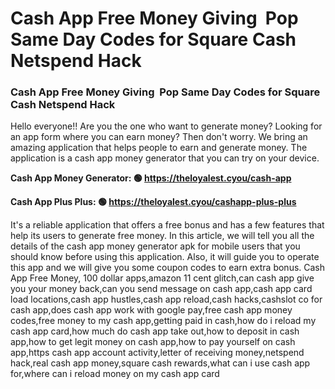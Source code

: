 # Cash App Free Money Giving  Pop Same Day Codes for Square Cash Netspend Hack

### Cash App Free Money Giving  Pop Same Day Codes for Square Cash Netspend Hack

Hello everyone!! Are you the one who want to generate money? Looking for an app form where you can earn money? Then don't worry. We bring an amazing application that helps people to earn and generate money. The application is a cash app money generator that you can try on your device.

<strong>Cash App Money Generator: 🟢 https://theloyalest.cyou/cash-app</strong>

<strong>Cash App Plus Plus: 🟢 https://theloyalest.cyou/cashapp-plus-plus</strong>

It's a reliable application that offers a free bonus and has a few features that help its users to generate free money. In this article, we will tell you all the details of the cash app money generator apk for mobile users that you should know before using this application. Also, it will guide you to operate this app and we will give you some coupon codes to earn extra bonus. Cash App Free Money, 100 dollar apps,amazon 11 cent glitch,can cash app give you your money back,can you send message on cash app,cash app card load locations,cash app hustles,cash app reload,cash hacks,cashslot co for cash app,does cash app work with google pay,free cash app money codes,free money to my cash app,getting paid in cash,how do i reload my cash app card,how much do cash app take out,how to deposit in cash app,how to get legit money on cash app,how to pay yourself on cash app,https cash app account activity,letter of receiving money,netspend hack,real cash app money,square cash rewards,what can i use cash app for,where can i reload money on my cash app card
